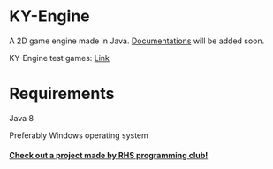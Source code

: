 # KY-Engine
A 2D game engine made in Java.
[Documentations](https://j-ackyao.github.io/KY-Engine/) will be added soon.

KY-Engine test games: [Link](https://github.com/j-ackyao/KY-Engine/releases)

# Requirements
Java 8

Preferably Windows operating system

#### [Check out a project made by RHS programming club!](https://github.com/rhsProgrammingClub/wegaming)


